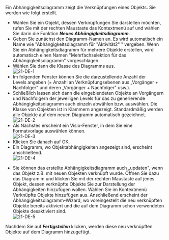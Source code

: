 

Ein Abhängigkeitsdiagramm zeigt die Verknüpfungen eines Objekts. Sie
werden wie folgt erstellt.

-   Wählen Sie ein Objekt, dessen Verknüpfungen Sie darstellen möchten,
    rufen Sie mit der rechten Maustaste das Kontextmenü auf und wählen
    Sie darin die Funktion ***Neues Abhängigkeitsdiagramm***.
-   Geben Sie zunächst den Diagramm-Namen an. Es wird automatisch ein
    Name wie "Abhängigkeitsdiagramm für "Aktivität2" " vergeben. Wenn
    Sie ein Abhängigkeitsdiagramm für mehrere Objekte erstellen, wird
    automatisch einen Namen "Mehrfachselektion für das
    Abhängigkeitsdiagramm" vorgeschlagen. 
-   Wählen Sie dann die Klasse des Diagramms aus.   
    ![21-DE-1](//images.ctfassets.net/6mz8d8cle1nl/6AgdF2tu9OiCIMcUQa08gy/c297e2db4a8d0cb02354d276d45fa858/21-DE-1.png)
-   Im folgenden Fenster können Sie die darzustellende Anzahl der
    Levels angeben (= Anzahl an Verknüpfungsebenen aus „Vorgänger +
    Nachfolger" und deren „Vorgänger + Nachfolger" usw.). 
-   Schließlich lassen sich dann die eingeblendeten Objekte an
    Vorgängern und Nachfolgern der jeweiligen Levels für das zu
    generierende Abhängigkeitsdiagramm auch einzeln abwählen bzw.
    auswählen. Die Klasse von Objekten ist in Klammern angezeigt.
    Standardmäßig werden alle Objekte auf dem neuen Diagramm automatisch
    gezeichnet.  
    ![21-DE-2](//images.ctfassets.net/6mz8d8cle1nl/4LuE9l9qROQKKAmW0uiiai/691843d651e6f1a549e40eabc0ed7b94/21-DE-2.png)
-   Als Nächstes erscheint ein Visio-Fenster, in dem Sie eine
    Formatvorlage auswählen können.  
    ![21-DE-3](//images.ctfassets.net/6mz8d8cle1nl/2BWDaQ6PMUGOGoWU60eOiS/08526a27f2e4acbd91d7f1f445bec69a/21-DE-3.png)
-   Klicken Sie danach auf OK.
-   Ein Diagramm, wo Objektabhängigkeiten angezeigt sind, erscheint
    anschließend.   
    ![21-DE-4](//images.ctfassets.net/6mz8d8cle1nl/3YqSO78ovuC6a88M0imEOY/18368ba2740a48d9a6e020db20e9abab/21-DE-4.png)

<!-- -->

-   Sie können das erstellte Abhängigkeitsdiagramm auch „updaten", wenn
    das Objekt z.B. mit neuen Objekten verknüpft wurde. Öffnen Sie dazu
    das Diagram m und klicken Sie mit der rechten Maustaste auf jenes
    Objekt, dessen verknüpfte Objekte Sie zur Darstellung der
    Abhängigkeiten hinzufügen wollen. Wählen Sie im Kontextmenü
    Verknüpfte Objekte hinzufügen aus. Anschließend erscheint der
    Abhängigkeitsdiagramm-Wizard, wo voreingestellt die neu verknüpften
    Objekte bereits aktiviert und die auf dem Diagramm schon verwendeten
    Objekte desaktiviert sind.  
    ![21-DE-5](//images.ctfassets.net/6mz8d8cle1nl/7goCye2Z8swioqecuGAAma/a168d28e4b23a9c03fa08e1719308c70/21-DE-5.png)

Nachdem Sie auf ***Fertigstellen*** klicken, werden diese neu
verknüpften Objekte auf dem Diagramm hinzugefügt.

